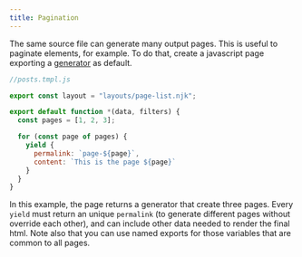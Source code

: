 ```yaml
---
title: Pagination
---
```


The same source file can generate many output pages. This is useful to paginate elements, for example. To do that, create a javascript page exporting a [generator](https://developer.mozilla.org/en-US/docs/Web/JavaScript/Guide/Iterators_and_Generators) as default.

```js
//posts.tmpl.js

export const layout = "layouts/page-list.njk";

export default function *(data, filters) {
  const pages = [1, 2, 3];

  for (const page of pages) {
    yield {
      permalink: `page-${page}`,
      content: `This is the page ${page}`
    }
  }
}
```

In this example, the page returns a generator that create three pages. Every `yield` must return an unique `permalink` (to generate different pages without override each other), and can include other data needed to render the final html. Note also that you can use named exports for those variables that are common to all pages.
